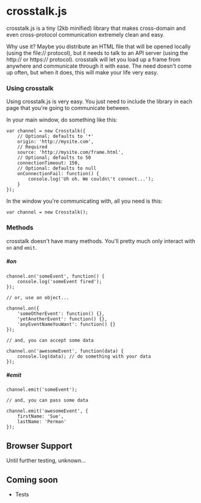 # crosstalk.js

crosstalk.js is a tiny (2kb minified) library that makes cross-domain and even cross-protocol communication extremely clean and easy.

Why use it? Maybe you distribute an HTML file that will be opened locally (using the file:// protocol), but it needs to talk to an API server (using the http:// or https:// protocol). crosstalk will let you load up a frame from anywhere and communicate through it with ease. The need doesn't come up often, but when it does, this will make your life very easy.

### Using crosstalk

Using crosstalk.js is very easy. You just need to include the library in each page that you're going to communicate between.

In your main window, do something like this:

```
var channel = new Crosstalk({
    // Optional; defaults to '*'
    origin: 'http://mysite.com',
    // Required
    source: 'http://mysite.com/frame.html',
    // Optional; defaults to 50
    connectionTimeout: 150,
    // Optional: defaults to null
    onConnectionFail: function() {
        console.log('Uh oh. We couldn\'t connect...');
    }
});
```

In the window you're communicating with, all you need is this:

```
var channel = new Crosstalk();
```

### Methods

crosstalk doesn't have many methods. You'll pretty much only interact with `on` and `emit`.

##### #on
```
channel.on('someEvent', function() {
    console.log('someEvent fired');
});

// or, use an object...

channel.on({
    'someOtherEvent': function() {},
    'yetAnotherEvent': function() {},
    'anyEventNameYouWant': function() {}
});

// and, you can accept some data

channel.on('awesomeEvent', function(data) {
    console.log(data); // do something with your data
});
```

##### #emit
```
channel.emit('someEvent');

// and, you can pass some data

channel.emit('awesomeEvent', {
    firstName: 'Sue',
    lastName: 'Perman'
});
```

## Browser Support

Until further testing, unknown...

## Coming soon

- Tests